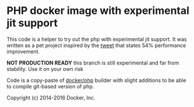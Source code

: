 PHP docker image with experimental jit support
===

This code is a helper to try out the php with experimental jit support. It was written as a pet project inspired by
the [tweet](https://mobile.twitter.com/dr4goonis/status/806817526097346560) that states 54% performance improvement.

**NOT PRODUCTION READY** this branch is still experimental and far from stability. Use it on your own risk

Code is a copy-paste of [docker/php](https://github.com/docker-library/php) builder with slight additions to be able to compile
git-based version of php.

Copyright (c) 2014-2016 Docker, Inc.
